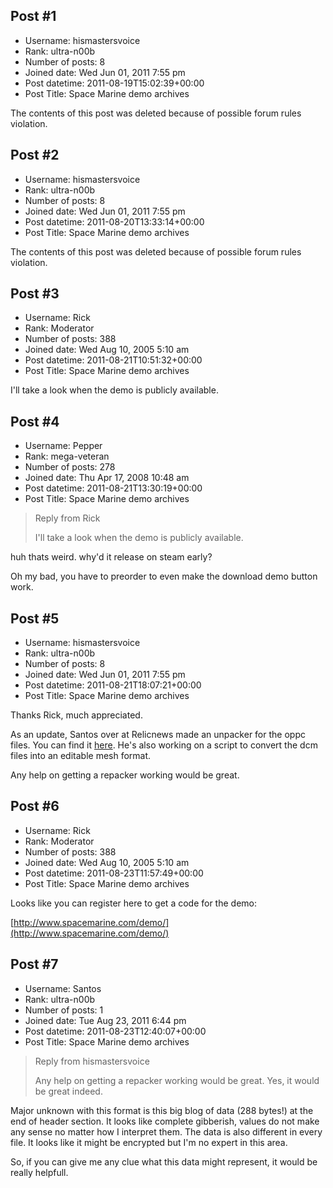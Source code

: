 ## Post #1
- Username: hismastersvoice
- Rank: ultra-n00b
- Number of posts: 8
- Joined date: Wed Jun 01, 2011 7:55 pm
- Post datetime: 2011-08-19T15:02:39+00:00
- Post Title: Space Marine demo archives

The contents of this post was deleted because of possible forum rules violation.
## Post #2
- Username: hismastersvoice
- Rank: ultra-n00b
- Number of posts: 8
- Joined date: Wed Jun 01, 2011 7:55 pm
- Post datetime: 2011-08-20T13:33:14+00:00
- Post Title: Space Marine demo archives

The contents of this post was deleted because of possible forum rules violation.
## Post #3
- Username: Rick
- Rank: Moderator
- Number of posts: 388
- Joined date: Wed Aug 10, 2005 5:10 am
- Post datetime: 2011-08-21T10:51:32+00:00
- Post Title: Space Marine demo archives

I'll take a look when the demo is publicly available.
## Post #4
- Username: Pepper
- Rank: mega-veteran
- Number of posts: 278
- Joined date: Thu Apr 17, 2008 10:48 am
- Post datetime: 2011-08-21T13:30:19+00:00
- Post Title: Space Marine demo archives

> Reply from Rick
>
> I'll take a look when the demo is publicly available.

huh thats weird. why'd it release on steam early?

Oh my bad, you have to preorder to even make the download demo button work.
## Post #5
- Username: hismastersvoice
- Rank: ultra-n00b
- Number of posts: 8
- Joined date: Wed Jun 01, 2011 7:55 pm
- Post datetime: 2011-08-21T18:07:21+00:00
- Post Title: Space Marine demo archives

Thanks Rick, much appreciated.

As an update, Santos over at Relicnews made an unpacker for the oppc files. You can find it [here](http://forums.relicnews.com/showthread.php?262094-TOOL-OPPC-Unpack-v0.1.0). He's also working on a script to convert the dcm files into an editable mesh format.

Any help on getting a repacker working would be great.
## Post #6
- Username: Rick
- Rank: Moderator
- Number of posts: 388
- Joined date: Wed Aug 10, 2005 5:10 am
- Post datetime: 2011-08-23T11:57:49+00:00
- Post Title: Space Marine demo archives

Looks like you can register here to get a code for the demo:

[http://www.spacemarine.com/demo/](http://www.spacemarine.com/demo/)
## Post #7
- Username: Santos
- Rank: ultra-n00b
- Number of posts: 1
- Joined date: Tue Aug 23, 2011 6:44 pm
- Post datetime: 2011-08-23T12:40:07+00:00
- Post Title: Space Marine demo archives

> Reply from hismastersvoice
>
> Any help on getting a repacker working would be great.
Yes, it would be great indeed.   

Major unknown with this format is this big blog of data (288 bytes!) at the end of header section. It looks like complete gibberish, values do not make any sense no matter how I interpret them. The data is also different in every file. It looks like it might be encrypted but I'm no expert in this area.

So, if you can give me any clue what this data might represent, it would be really helpfull.
